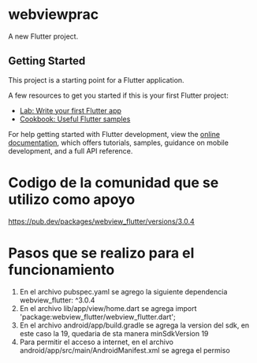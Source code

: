 # webviewprac

A new Flutter project.

## Getting Started

This project is a starting point for a Flutter application.

A few resources to get you started if this is your first Flutter project:

- [Lab: Write your first Flutter app](https://docs.flutter.dev/get-started/codelab)
- [Cookbook: Useful Flutter samples](https://docs.flutter.dev/cookbook)

For help getting started with Flutter development, view the
[online documentation](https://docs.flutter.dev/), which offers tutorials,
samples, guidance on mobile development, and a full API reference.


# Codigo de la comunidad que se utilizo como apoyo

https://pub.dev/packages/webview_flutter/versions/3.0.4

# Pasos que se realizo para el funcionamiento

1. En el archivo pubspec.yaml se agrego la siguiente dependencia  webview_flutter: ^3.0.4
2. En el archivo lib/app/view/home.dart se agrega  import 'package:webview_flutter/webview_flutter.dart';
3. En el archivo android/app/build.gradle se agrega la version del sdk, en este caso la 19, quedaria de sta manera  minSdkVersion 19
4. Para permitir el acceso a internet, en el archivo android/app/src/main/AndroidManifest.xml se agrega el permiso  <uses-permission android:name="android.permission.INTERNET"/>

